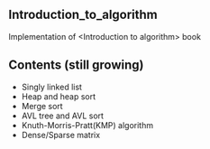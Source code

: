 ## Introduction_to_algorithm
Implementation of &lt;Introduction to algorithm> book

## Contents (still growing)
* Singly linked list
* Heap and heap sort
* Merge sort
* AVL tree and AVL sort
* Knuth-Morris-Pratt(KMP) algorithm
* Dense/Sparse matrix
